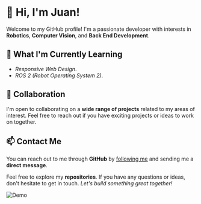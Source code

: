 # 👋 Hi, I'm Juan!

Welcome to my GitHub profile! I'm a passionate developer with interests in **Robotics**, **Computer Vision**, and **Back End Development**. 

## 🌱 What I'm Currently Learning

- *Responsive Web Design*.
- *ROS 2 (Robot Operating System 2)*.

## 💞 Collaboration

I'm open to collaborating on a **wide range of projects** related to my areas of interest. Feel free to reach out if you have exciting projects or ideas to work on together.

## 📫 Contact Me

You can reach out to me through **GitHub** by [following me](https://github.com/fectec) and sending me a **direct message**.

Feel free to explore my **repositories**. If you have any questions or ideas, don't hesitate to get in touch. *Let's build something great together!*

![Demo](https://media.tenor.com/V50_qmmw96QAAAAd/cat-head-bang.gif)

<!---
fectec/fectec is a ✨ special ✨ repository because its `README.md` (this file) appears on your GitHub profile.
You can click the Preview link to take a look at your changes.
--->

